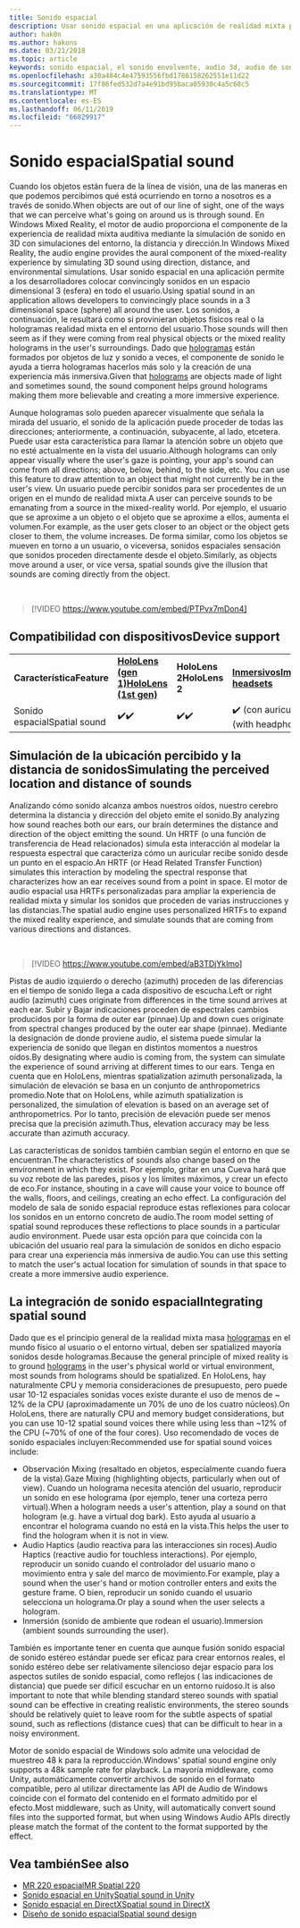 ```yaml
---
title: Sonido espacial
description: Usar sonido espacial en una aplicación de realidad mixta permite colocar convincingly sonidos en un espacio 3D.
author: hak0n
ms.author: hakons
ms.date: 03/21/2018
ms.topic: article
keywords: sonido espacial, el sonido envolvente, audio 3d, audio de sonido, espacial 3d
ms.openlocfilehash: a30a484c4e47593556fbd1786158262551e11d22
ms.sourcegitcommit: 17f86fed532d7a4e91bd95baca05930c4a5c68c5
ms.translationtype: MT
ms.contentlocale: es-ES
ms.lasthandoff: 06/11/2019
ms.locfileid: "66829917"
---
```

# <a name="spatial-sound"></a><span data-ttu-id="17914-104">Sonido espacial</span><span class="sxs-lookup"><span data-stu-id="17914-104">Spatial sound</span></span>

<span data-ttu-id="17914-105">Cuando los objetos están fuera de la línea de visión, una de las maneras en que podemos percibimos qué está ocurriendo en torno a nosotros es a través de sonido.</span><span class="sxs-lookup"><span data-stu-id="17914-105">When objects are out of our line of sight, one of the ways that we can perceive what's going on around us is through sound.</span></span> <span data-ttu-id="17914-106">En Windows Mixed Reality, el motor de audio proporciona el componente de la experiencia de realidad mixta auditiva mediante la simulación de sonido en 3D con simulaciones del entorno, la distancia y dirección.</span><span class="sxs-lookup"><span data-stu-id="17914-106">In Windows Mixed Reality, the audio engine provides the aural component of the mixed-reality experience by simulating 3D sound using direction, distance, and environmental simulations.</span></span> <span data-ttu-id="17914-107">Usar sonido espacial en una aplicación permite a los desarrolladores colocar convincingly sonidos en un espacio dimensional 3 (esfera) en todo el usuario.</span><span class="sxs-lookup"><span data-stu-id="17914-107">Using spatial sound in an application allows developers to convincingly place sounds in a 3 dimensional space (sphere) all around the user.</span></span> <span data-ttu-id="17914-108">Los sonidos, a continuación, le resultará como si provinieran objetos físicos real o la hologramas realidad mixta en el entorno del usuario.</span><span class="sxs-lookup"><span data-stu-id="17914-108">Those sounds will then seem as if they were coming from real physical objects or the mixed reality holograms in the user's surroundings.</span></span> <span data-ttu-id="17914-109">Dado que [hologramas](hologram.md) están formados por objetos de luz y sonido a veces, el componente de sonido le ayuda a tierra hologramas hacerlos más solo y la creación de una experiencia más inmersiva.</span><span class="sxs-lookup"><span data-stu-id="17914-109">Given that [holograms](hologram.md) are objects made of light and sometimes sound, the sound component helps ground holograms making them more believable and creating a more immersive experience.</span></span>

<span data-ttu-id="17914-110">Aunque hologramas solo pueden aparecer visualmente que señala la mirada del usuario, el sonido de la aplicación puede proceder de todas las direcciones; anteriormente, a continuación, subyacente, al lado, etcetera. Puede usar esta característica para llamar la atención sobre un objeto que no esté actualmente en la vista del usuario.</span><span class="sxs-lookup"><span data-stu-id="17914-110">Although holograms can only appear visually where the user's gaze is pointing, your app's sound can come from all directions; above, below, behind, to the side, etc. You can use this feature to draw attention to an object that might not currently be in the user's view.</span></span> <span data-ttu-id="17914-111">Un usuario puede percibir sonidos para ser procedentes de un origen en el mundo de realidad mixta.</span><span class="sxs-lookup"><span data-stu-id="17914-111">A user can perceive sounds to be emanating from a source in the mixed-reality world.</span></span> <span data-ttu-id="17914-112">Por ejemplo, el usuario que se aproxime a un objeto o el objeto que se aproxime a ellos, aumenta el volumen.</span><span class="sxs-lookup"><span data-stu-id="17914-112">For example, as the user gets closer to an object or the object gets closer to them, the volume increases.</span></span> <span data-ttu-id="17914-113">De forma similar, como los objetos se mueven en torno a un usuario, o viceversa, sonidos espaciales sensación que sonidos proceden directamente desde el objeto.</span><span class="sxs-lookup"><span data-stu-id="17914-113">Similarly, as objects move around a user, or vice versa, spatial sounds give the illusion that sounds are coming directly from the object.</span></span>

<br>

>[!VIDEO https://www.youtube.com/embed/PTPvx7mDon4]

## <a name="device-support"></a><span data-ttu-id="17914-114">Compatibilidad con dispositivos</span><span class="sxs-lookup"><span data-stu-id="17914-114">Device support</span></span>

<table>
    <colgroup>
    <col width="25%" />
    <col width="25%" />
    <col width="25%" />
    <col width="25%" />
    </colgroup>
    <tr>
        <td><span data-ttu-id="17914-115"><strong>Característica</strong></span><span class="sxs-lookup"><span data-stu-id="17914-115"><strong>Feature</strong></span></span></td>
        <td><span data-ttu-id="17914-116"><a href="hololens-hardware-details.md"><strong>HoloLens (gen 1)</strong></a></span><span class="sxs-lookup"><span data-stu-id="17914-116"><a href="hololens-hardware-details.md"><strong>HoloLens (1st gen)</strong></a></span></span></td>
        <td><span data-ttu-id="17914-117"><strong>HoloLens 2</strong></span><span class="sxs-lookup"><span data-stu-id="17914-117"><strong>HoloLens 2</strong></span></span></td>
        <td><span data-ttu-id="17914-118"><a href="immersive-headset-hardware-details.md"><strong>Inmersivos</strong></a></span><span class="sxs-lookup"><span data-stu-id="17914-118"><a href="immersive-headset-hardware-details.md"><strong>Immersive headsets</strong></a></span></span></td>
    </tr>
     <tr>
        <td><span data-ttu-id="17914-119">Sonido espacial</span><span class="sxs-lookup"><span data-stu-id="17914-119">Spatial sound</span></span></td>
        <td><span data-ttu-id="17914-120">✔️</span><span class="sxs-lookup"><span data-stu-id="17914-120">✔️</span></span></td>
        <td><span data-ttu-id="17914-121">✔️</span><span class="sxs-lookup"><span data-stu-id="17914-121">✔️</span></span></td>
        <td><span data-ttu-id="17914-122">✔️ (con auriculares)</span><span class="sxs-lookup"><span data-stu-id="17914-122">✔️ (with headphones)</span></span></td>
    </tr>
</table>

## <a name="simulating-the-perceived-location-and-distance-of-sounds"></a><span data-ttu-id="17914-123">Simulación de la ubicación percibido y la distancia de sonidos</span><span class="sxs-lookup"><span data-stu-id="17914-123">Simulating the perceived location and distance of sounds</span></span>

<span data-ttu-id="17914-124">Analizando cómo sonido alcanza ambos nuestros oídos, nuestro cerebro determina la distancia y dirección del objeto emite el sonido.</span><span class="sxs-lookup"><span data-stu-id="17914-124">By analyzing how sound reaches both our ears, our brain determines the distance and direction of the object emitting the sound.</span></span> <span data-ttu-id="17914-125">Un HRTF (o una función de transferencia de Head relacionados) simula esta interacción al modelar la respuesta espectral que caracteriza cómo un auricular recibe sonido desde un punto en el espacio.</span><span class="sxs-lookup"><span data-stu-id="17914-125">An HRTF (or Head Related Transfer Function) simulates this interaction by modeling the spectral response that characterizes how an ear receives sound from a point in space.</span></span> <span data-ttu-id="17914-126">El motor de audio espacial usa HRTFs personalizadas para ampliar la experiencia de realidad mixta y simular los sonidos que proceden de varias instrucciones y las distancias.</span><span class="sxs-lookup"><span data-stu-id="17914-126">The spatial audio engine uses personalized HRTFs to expand the mixed reality experience, and simulate sounds that are coming from various directions and distances.</span></span>

<br>

>[!VIDEO https://www.youtube.com/embed/aB3TDjYklmo]

<span data-ttu-id="17914-127">Pistas de audio izquierdo o derecho (azimuth) proceden de las diferencias en el tiempo de sonido llega a cada dispositivo de escucha.</span><span class="sxs-lookup"><span data-stu-id="17914-127">Left or right audio (azimuth) cues originate from differences in the time sound arrives at each ear.</span></span> <span data-ttu-id="17914-128">Subir y Bajar indicaciones proceden de espectrales cambios producidos por la forma de outer ear (pinnae).</span><span class="sxs-lookup"><span data-stu-id="17914-128">Up and down cues originate from spectral changes produced by the outer ear shape (pinnae).</span></span> <span data-ttu-id="17914-129">Mediante la designación de donde proviene audio, el sistema puede simular la experiencia de sonido que llegan en distintos momentos a nuestros oídos.</span><span class="sxs-lookup"><span data-stu-id="17914-129">By designating where audio is coming from, the system can simulate the experience of sound arriving at different times to our ears.</span></span> <span data-ttu-id="17914-130">Tenga en cuenta que en HoloLens, mientras spatialization azimuth personalizada, la simulación de elevación se basa en un conjunto de anthropometrics promedio.</span><span class="sxs-lookup"><span data-stu-id="17914-130">Note that on HoloLens, while azimuth spatialization is personalized, the simulation of elevation is based on an average set of anthropometrics.</span></span> <span data-ttu-id="17914-131">Por lo tanto, precisión de elevación puede ser menos precisa que la precisión azimuth.</span><span class="sxs-lookup"><span data-stu-id="17914-131">Thus, elevation accuracy may be less accurate than azimuth accuracy.</span></span>

<span data-ttu-id="17914-132">Las características de sonidos también cambian según el entorno en que se encuentran.</span><span class="sxs-lookup"><span data-stu-id="17914-132">The characteristics of sounds also change based on the environment in which they exist.</span></span> <span data-ttu-id="17914-133">Por ejemplo, gritar en una Cueva hará que su voz rebote de las paredes, pisos y los límites máximos, y crear un efecto de eco.</span><span class="sxs-lookup"><span data-stu-id="17914-133">For instance, shouting in a cave will cause your voice to bounce off the walls, floors, and ceilings, creating an echo effect.</span></span> <span data-ttu-id="17914-134">La configuración del modelo de sala de sonido espacial reproduce estas reflexiones para colocar los sonidos en un entorno concreto de audio.</span><span class="sxs-lookup"><span data-stu-id="17914-134">The room model setting of spatial sound reproduces these reflections to place sounds in a particular audio environment.</span></span> <span data-ttu-id="17914-135">Puede usar esta opción para que coincida con la ubicación del usuario real para la simulación de sonidos en dicho espacio para crear una experiencia más inmersiva de audio.</span><span class="sxs-lookup"><span data-stu-id="17914-135">You can use this setting to match the user's actual location for simulation of sounds in that space to create a more immersive audio experience.</span></span>

## <a name="integrating-spatial-sound"></a><span data-ttu-id="17914-136">La integración de sonido espacial</span><span class="sxs-lookup"><span data-stu-id="17914-136">Integrating spatial sound</span></span>

<span data-ttu-id="17914-137">Dado que es el principio general de la realidad mixta masa [hologramas](hologram.md) en el mundo físico al usuario o el entorno virtual, deben ser spatialized mayoría sonidos desde hologramas.</span><span class="sxs-lookup"><span data-stu-id="17914-137">Because the general principle of mixed reality is to ground [holograms](hologram.md) in the user's physical world or virtual environment, most sounds from holograms should be spatialized.</span></span> <span data-ttu-id="17914-138">En HoloLens, hay naturalmente CPU y memoria consideraciones de presupuesto, pero puede usar 10-12 espaciales sonidas voces existe durante el uso de menos de ~ 12% de la CPU (aproximadamente un 70% de uno de los cuatro núcleos).</span><span class="sxs-lookup"><span data-stu-id="17914-138">On HoloLens, there are naturally CPU and memory budget considerations, but you can use 10-12 spatial sound voices there while using less than ~12% of the CPU (~70% of one of the four cores).</span></span> <span data-ttu-id="17914-139">Uso recomendado de voces de sonido espaciales incluyen:</span><span class="sxs-lookup"><span data-stu-id="17914-139">Recommended use for spatial sound voices include:</span></span>
* <span data-ttu-id="17914-140">Observación Mixing (resaltado en objetos, especialmente cuando fuera de la vista).</span><span class="sxs-lookup"><span data-stu-id="17914-140">Gaze Mixing (highlighting objects, particularly when out of view).</span></span> <span data-ttu-id="17914-141">Cuando un holograma necesita atención del usuario, reproducir un sonido en ese holograma (por ejemplo, tener una corteza perro virtual).</span><span class="sxs-lookup"><span data-stu-id="17914-141">When a hologram needs a user's attention, play a sound on that hologram (e.g. have a virtual dog bark).</span></span> <span data-ttu-id="17914-142">Esto ayuda al usuario a encontrar el holograma cuando no está en la vista.</span><span class="sxs-lookup"><span data-stu-id="17914-142">This helps the user to find the hologram when it is not in view.</span></span>
* <span data-ttu-id="17914-143">Audio Haptics (audio reactiva para las interacciones sin roces).</span><span class="sxs-lookup"><span data-stu-id="17914-143">Audio Haptics (reactive audio for touchless interactions).</span></span> <span data-ttu-id="17914-144">Por ejemplo, reproducir un sonido cuando el controlador del usuario mano o movimiento entra y sale del marco de movimiento.</span><span class="sxs-lookup"><span data-stu-id="17914-144">For example, play a sound when the user's hand or motion controller enters and exits the gesture frame.</span></span> <span data-ttu-id="17914-145">O bien, reproducir un sonido cuando el usuario selecciona un holograma.</span><span class="sxs-lookup"><span data-stu-id="17914-145">Or play a sound when the user selects a hologram.</span></span>
* <span data-ttu-id="17914-146">Inmersión (sonido de ambiente que rodean el usuario).</span><span class="sxs-lookup"><span data-stu-id="17914-146">Immersion (ambient sounds surrounding the user).</span></span>

<span data-ttu-id="17914-147">También es importante tener en cuenta que aunque fusión sonido espacial de sonido estéreo estándar puede ser eficaz para crear entornos reales, el sonido estéreo debe ser relativamente silencioso dejar espacio para los aspectos sutiles de sonido espacial, como reflejos ( las indicaciones de distancia) que puede ser difícil escuchar en un entorno ruidoso.</span><span class="sxs-lookup"><span data-stu-id="17914-147">It is also important to note that while blending standard stereo sounds with spatial sound can be effective in creating realistic environments, the stereo sounds should be relatively quiet to leave room for the subtle aspects of spatial sound, such as reflections (distance cues) that can be difficult to hear in a noisy environment.</span></span>

<span data-ttu-id="17914-148">Motor de sonido espacial de Windows solo admite una velocidad de muestreo 48 k para la reproducción.</span><span class="sxs-lookup"><span data-stu-id="17914-148">Windows' spatial sound engine only supports a 48k sample rate for playback.</span></span> <span data-ttu-id="17914-149">La mayoría middleware, como Unity, automáticamente convertir archivos de sonido en el formato compatible, pero al utilizar directamente las API de Audio de Windows coincide con el formato del contenido en el formato admitido por el efecto.</span><span class="sxs-lookup"><span data-stu-id="17914-149">Most middleware, such as Unity, will automatically convert sound files into the supported format, but when using Windows Audio APIs directly please match the format of the content to the format supported by the effect.</span></span>

## <a name="see-also"></a><span data-ttu-id="17914-150">Vea también</span><span class="sxs-lookup"><span data-stu-id="17914-150">See also</span></span>
* [<span data-ttu-id="17914-151">MR 220 espacial</span><span class="sxs-lookup"><span data-stu-id="17914-151">MR Spatial 220</span></span>](holograms-220.md)
* [<span data-ttu-id="17914-152">Sonido espacial en Unity</span><span class="sxs-lookup"><span data-stu-id="17914-152">Spatial sound in Unity</span></span>](spatial-sound-in-unity.md)
* [<span data-ttu-id="17914-153">Sonido espacial en DirectX</span><span class="sxs-lookup"><span data-stu-id="17914-153">Spatial sound in DirectX</span></span>](spatial-sound-in-directx.md)
* [<span data-ttu-id="17914-154">Diseño de sonido espacial</span><span class="sxs-lookup"><span data-stu-id="17914-154">Spatial sound design</span></span>](spatial-sound-design.md)
